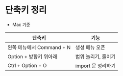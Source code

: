 # 단축키 정리
- Mac 기준

| 단축키 | 기능 |
| ---- | ---- |
| 왼쪽 메뉴에서 Command + N | 생성 메뉴 오픈 |
| Option + 방향키 위아래 | 범위 늘리기, 줄이기 |
| Ctrl + Option + O | import 문 정리하기 |

